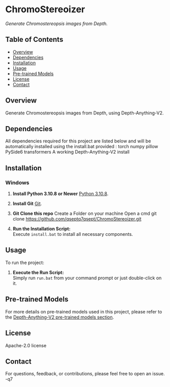 # ChromoStereoizer

_Generate Chromostereopsis images from Depth._

## Table of Contents

- [Overview](#overview)
- [Dependencies](#dependencies)
- [Installation](#installation)
- [Usage](#usage)
- [Pre-trained Models](#pre-trained-models)
- [License](#license)
- [Contact](#contact)

## Overview

Generate Chromostereopsis images from Depth, using Depth-Anything-V2.

## Dependencies

All dependencies required for this project are listed below and will be automatically installed using the install.bat provided :
torch
numpy
pillow
PySide6
transformers
A working Depth-Anything-V2 install

## Installation

### Windows

1. **Install Python 3.10.8 or Newer**
   [Python 3.10.8](https://www.python.org/downloads/release/python-3108/).

2. **Install Git**
   [Git](https://git-scm.com/downloads).

2. **Git Clone this repo**
   Create a Folder on your machine
   Open a cmd
   git clone https://github.com/qseptq7qsept/ChromoStereoizer.git

4. **Run the Installation Script:**  
   Execute `install.bat` to install all necessary components.

## Usage

To run the project:

1. **Execute the Run Script:**  
   Simply run `run.bat` from your command prompt or just double-click on it.

## Pre-trained Models

For more details on pre-trained models used in this project, please refer to the [Depth-Anything-V2 pre-trained models section](https://github.com/DepthAnything/Depth-Anything-V2?tab=readme-ov-file#pre-trained-models).

## License

Apache-2.0 license

## Contact

For questions, feedback, or contributions, please feel free to open an issue. -q7
